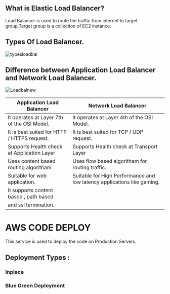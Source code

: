 ## What is Elastic Load Balancer?
Load Balancer is used to route the traffic from internet to target group.Target group is a collection of EC2 instance.

## Types Of Load Balancer.


![typesloadbal](https://github.com/parimallpradhan/AWS-DevOps-Engineer/assets/153976296/217bac54-7982-42a4-bb1f-5ec10fd042e0)


## Difference between Application Load Balancer and Network Load Balancer.

![Loadbalnew](https://github.com/parimallpradhan/AWS-DevOps-Engineer/assets/153976296/f3d80e1d-9b19-4624-acf9-c40003e04125)


| Application Load Balancer                     |     Network Load Balancer |
| --------------------------------------------- | -------------------------------------- |
| It operates at Layer 7th of the OSI Model.    | It operates at Layer 4th of the OSI Model. |
| It is best suited for HTTP / HTTPS request.   | It is best suited for TCP / UDP request.  |
| Supports Health check at Application Layer    | Supports Health check at Transport Layer
| Uses content based routing algoritham.        | Uses flow based algoritham for routing traffic.  |
| Suitable for web application.                 | Suitable for High Performance and low latency applications like gaming.  |
| It supports content based , path based        | 
| and ssl termination.                          | 


# AWS CODE DEPLOY
This service is used to deploy the code on Production Servers.
## Deployment Types :

### Inplace
### Blue Green Deployment
